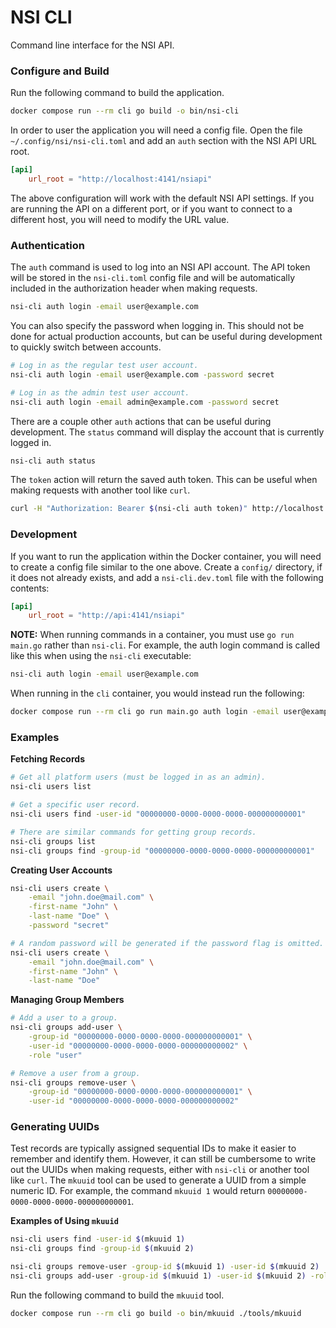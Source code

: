 # NSI CLI

Command line interface for the NSI API.

### Configure and Build

Run the following command to build the application.

```bash
docker compose run --rm cli go build -o bin/nsi-cli
```

In order to user the application you will need a config file. Open the file `~/.config/nsi/nsi-cli.toml` and add an `auth` section with the NSI API URL root.

```toml
[api]
    url_root = "http://localhost:4141/nsiapi"
```

The above configuration will work with the default NSI API settings. If you are running the API on a different port, or if you want to connect to a different host, you will need to modify the URL value.

### Authentication

The `auth` command is used to log into an NSI API account. The API token will be stored in the `nsi-cli.toml` config file and will be automatically included in the authorization header when making requests.

```bash
nsi-cli auth login -email user@example.com
```

You can also specify the password when logging in. This should not be done for actual production accounts, but can be useful during development to quickly switch between accounts.

```bash
# Log in as the regular test user account.
nsi-cli auth login -email user@example.com -password secret

# Log in as the admin test user account.
nsi-cli auth login -email admin@example.com -password secret
```

There are a couple other `auth` actions that can be useful during development. The `status` command will display the account that is currently logged in.

```bash
nsi-cli auth status
```

The `token` action will return the saved auth token. This can be useful when making requests with another tool like `curl`.

```bash
curl -H "Authorization: Bearer $(nsi-cli auth token)" http://localhost:4141/users
```

### Development

If you want to run the application within the Docker container, you will need to create a config file similar to the one above. Create a `config/` directory, if it does not already exists, and add a `nsi-cli.dev.toml` file with the following contents:

```toml
[api]
    url_root = "http://api:4141/nsiapi"
```

**NOTE:** When running commands in a container, you must use `go run main.go` rather than `nsi-cli`. For example, the auth login command is called like this when using the `nsi-cli` executable:

```bash
nsi-cli auth login -email user@example.com
```

When running in the `cli` container, you would instead run the following:

```bash
docker compose run --rm cli go run main.go auth login -email user@example.com
```

### Examples

**Fetching Records**

```bash
# Get all platform users (must be logged in as an admin).
nsi-cli users list

# Get a specific user record.
nsi-cli users find -user-id "00000000-0000-0000-0000-000000000001"

# There are similar commands for getting group records.
nsi-cli groups list
nsi-cli groups find -group-id "00000000-0000-0000-0000-000000000001"
```

**Creating User Accounts**

```bash
nsi-cli users create \
    -email "john.doe@mail.com" \
    -first-name "John" \
    -last-name "Doe" \
    -password "secret"

# A random password will be generated if the password flag is omitted.
nsi-cli users create \
    -email "john.doe@mail.com" \
    -first-name "John" \
    -last-name "Doe"
```

**Managing Group Members**

```bash
# Add a user to a group.
nsi-cli groups add-user \
    -group-id "00000000-0000-0000-0000-000000000001" \
    -user-id "00000000-0000-0000-0000-000000000002" \
    -role "user"

# Remove a user from a group.
nsi-cli groups remove-user \
    -group-id "00000000-0000-0000-0000-000000000001" \
    -user-id "00000000-0000-0000-0000-000000000002"
```

### Generating UUIDs

Test records are typically assigned sequential IDs to make it easier to remember and identify them. However, it can still be cumbersome to write out the UUIDs when making requests, either with `nsi-cli` or another tool like `curl`. The `mkuuid` tool can be used to generate a UUID from a simple numeric ID. For example, the command `mkuuid 1` would return `00000000-0000-0000-0000-000000000001`.

**Examples of Using `mkuuid`**

```bash
nsi-cli users find -user-id $(mkuuid 1)
nsi-cli groups find -group-id $(mkuuid 2)

nsi-cli groups remove-user -group-id $(mkuuid 1) -user-id $(mkuuid 2)
nsi-cli groups add-user -group-id $(mkuuid 1) -user-id $(mkuuid 2) -role "user"
```

Run the following command to build the `mkuuid` tool.

```bash
docker compose run --rm cli go build -o bin/mkuuid ./tools/mkuuid
```
